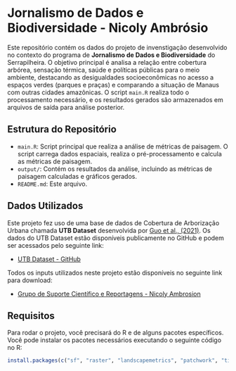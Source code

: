 # Jornalismo de Dados e Biodiversidade - Nicoly Ambrósio

Este repositório contém os dados do projeto de invenstigação desenvolvido no contexto do programa de **Jornalismo de Dados e Biodiversidade** do Serrapilheira. O objetivo principal é analisa a relação entre cobertura arbórea, sensação térmica, saúde e políticas públicas para o meio ambiente, destacando as desigualdades socioeconômicas no acesso a espaços verdes (parques e praças) e comparando a situação de Manaus com outras cidades amazônicas. O script `main.R` realiza todo o processamento necessário, e os resultados gerados são armazenados em arquivos de saída para análise posterior.

## Estrutura do Repositório

- `main.R`: Script principal que realiza a análise de métricas de paisagem. O script carrega dados espaciais, realiza o pré-processamento e calcula as métricas de paisagem.
- `output/`: Contém os resultados da análise, incluindo as métricas de paisagem calculadas e gráficos gerados.
- `README.md`: Este arquivo.

## Dados Utilizados

Este projeto fez uso de uma base de dados de Cobertura de Arborização Urbana chamada **UTB Dataset** desenvolvida por [Guo et al., (2021)](https://www.sciencedirect.com/science/article/pii/S0924271623000461). Os dados do UTB Dataset estão disponíveis publicamente no GitHub e podem ser acessados pelo seguinte link:

- [UTB Dataset - GitHub](https://github.com/usuario/UTB-Dataset)

Todos os inputs utilizados neste projeto estão disponíveis no seguinte link para download:

- [Grupo de Suporte Científico e Reportagens - Nicoly Ambrosion](https://drive.google.com/drive/folders/1G3AtjNxgz4qDBg2yRQWulnaxNG9BKE4Z?usp=drive_link)

## Requisitos

Para rodar o projeto, você precisará do R e de alguns pacotes específicos. Você pode instalar os pacotes necessários executando o seguinte código no R:

```r
install.packages(c("sf", "raster", "landscapemetrics", "patchwork", "tidyverse", "terra", "here"))
